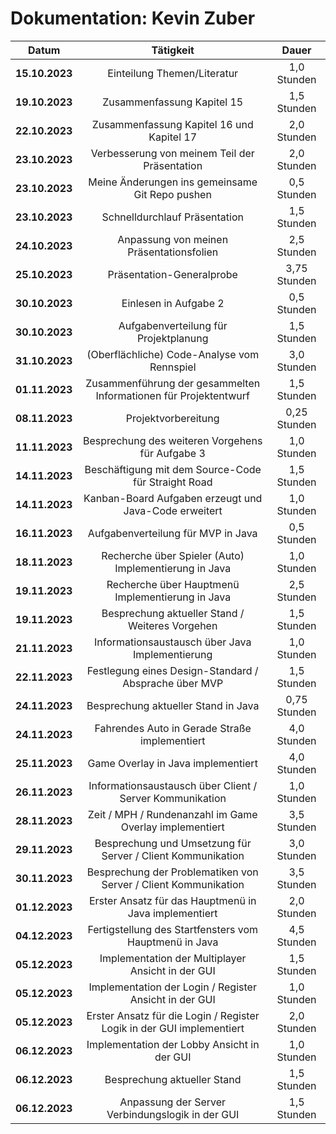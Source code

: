 # Dokumentation: Kevin Zuber

|     Datum      |                               Tätigkeit                               |    Dauer     |
|:--------------:|:---------------------------------------------------------------------:|:------------:|
| **15.10.2023** |                      Einteilung Themen/Literatur                      | 1,0 Stunden  | 
| **19.10.2023** |                      Zusammenfassung Kapitel 15                       | 1,5 Stunden  | 
| **22.10.2023** |               Zusammenfassung Kapitel 16 und Kapitel 17               | 2,0 Stunden  | 
| **23.10.2023** |             Verbesserung von meinem Teil der Präsentation             | 2,0 Stunden  |
| **23.10.2023** |            Meine Änderungen ins gemeinsame Git Repo pushen            | 0,5 Stunden  |
| **23.10.2023** |                     Schnelldurchlauf Präsentation                     | 1,5 Stunden  |
| **24.10.2023** |               Anpassung von meinen Präsentationsfolien                | 2,5 Stunden  | 
| **25.10.2023** |                       Präsentation-Generalprobe                       | 3,75 Stunden |
| **30.10.2023** |                         Einlesen in Aufgabe 2                         | 0,5 Stunden  |
| **30.10.2023** |                 Aufgabenverteilung für Projektplanung                 | 1,5 Stunden  |
| **31.10.2023** |              (Oberflächliche) Code-Analyse vom Rennspiel              | 3,0 Stunden  |
| **01.11.2023** |   Zusammenführung der gesammelten Informationen für Projektentwurf    | 1,5 Stunden  |
| **08.11.2023** |                          Projektvorbereitung                          | 0,25 Stunden |
| **11.11.2023** |           Besprechung des weiteren Vorgehens für Aufgabe 3            | 1,0 Stunden  |
| **14.11.2023** |          Beschäftigung mit dem Source-Code für Straight Road          | 1,5 Stunden  |
| **14.11.2023** |         Kanban-Board Aufgaben erzeugt und Java-Code erweitert         | 1,0 Stunden  |
| **16.11.2023** |                  Aufgabenverteilung für MVP in Java                   | 0,5 Stunden  |
| **18.11.2023** |         Recherche über Spieler (Auto) Implementierung in Java         | 1,0 Stunden  |
| **19.11.2023** |           Recherche über Hauptmenü Implementierung in Java            | 2,5 Stunden  |
| **19.11.2023** |            Besprechung aktueller Stand / Weiteres Vorgehen            | 1,5 Stunden  |
| **21.11.2023** |            Informationsaustausch über Java Implementierung            | 1,0 Stunden  |
| **22.11.2023** |         Festlegung eines Design-Standard / Absprache über MVP         | 1,5 Stunden  |
| **24.11.2023** |                  Besprechung aktueller Stand in Java                  | 0,75 Stunden |
| **24.11.2023** |             Fahrendes Auto in Gerade Straße implementiert             | 4,0 Stunden  |
| **25.11.2023** |                  Game Overlay in Java implementiert                   | 4,0 Stunden  |
| **26.11.2023** |       Informationsaustausch über Client / Server Kommunikation        | 1,0 Stunden  |
| **28.11.2023** |        Zeit / MPH / Rundenanzahl im Game Overlay implementiert        | 3,5 Stunden  |
| **29.11.2023** |      Besprechung und Umsetzung für Server / Client Kommunikation      | 3,0 Stunden  |
| **30.11.2023** |    Besprechung der Problematiken von Server / Client Kommunikation    | 3,5 Stunden  |
| **01.12.2023** |         Erster Ansatz für das Hauptmenü in Java implementiert         | 2,0 Stunden  |
| **04.12.2023** |        Fertigstellung des Startfensters vom Hauptmenü in Java         | 4,5 Stunden  |
| **05.12.2023** |           Implementation der Multiplayer Ansicht in der GUI           | 1,5 Stunden  |
| **05.12.2023** |        Implementation der Login / Register Ansicht in der GUI         | 1,0 Stunden  |
| **05.12.2023** | Erster Ansatz für die Login / Register Logik in der GUI implementiert | 2,0 Stunden  |
| **06.12.2023** |              Implementation der Lobby Ansicht in der GUI              | 1,0 Stunden  |
| **06.12.2023** |                      Besprechung aktueller Stand                      | 1,5 Stunden  |
| **06.12.2023** |           Anpassung der Server Verbindungslogik in der GUI            | 1,5 Stunden  |